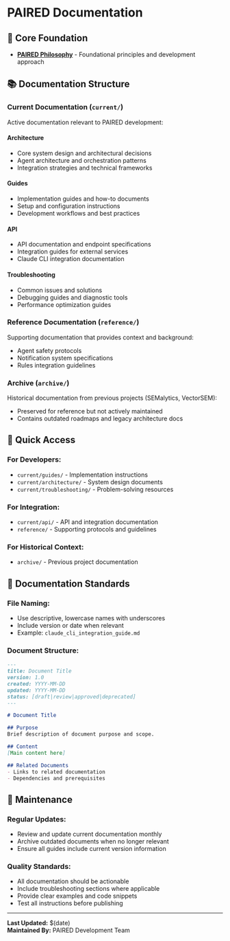 # PAIRED Documentation

## 🧠 **Core Foundation**
- **[PAIRED Philosophy](PHILOSOPHY.md)** - Foundational principles and development approach

## 📚 **Documentation Structure**

### **Current Documentation** (`current/`)
Active documentation relevant to PAIRED development:

#### Architecture
- Core system design and architectural decisions
- Agent architecture and orchestration patterns
- Integration strategies and technical frameworks

#### Guides
- Implementation guides and how-to documents
- Setup and configuration instructions
- Development workflows and best practices

#### API
- API documentation and endpoint specifications
- Integration guides for external services
- Claude CLI integration documentation

#### Troubleshooting
- Common issues and solutions
- Debugging guides and diagnostic tools
- Performance optimization guides

### **Reference Documentation** (`reference/`)
Supporting documentation that provides context and background:
- Agent safety protocols
- Notification system specifications
- Rules integration guidelines

### **Archive** (`archive/`)
Historical documentation from previous projects (SEMalytics, VectorSEM):
- Preserved for reference but not actively maintained
- Contains outdated roadmaps and legacy architecture docs

## 🎯 **Quick Access**

### **For Developers:**
- `current/guides/` - Implementation instructions
- `current/architecture/` - System design documents
- `current/troubleshooting/` - Problem-solving resources

### **For Integration:**
- `current/api/` - API and integration documentation
- `reference/` - Supporting protocols and guidelines

### **For Historical Context:**
- `archive/` - Previous project documentation

## 📝 **Documentation Standards**

### **File Naming:**
- Use descriptive, lowercase names with underscores
- Include version or date when relevant
- Example: `claude_cli_integration_guide.md`

### **Document Structure:**
```markdown
---
title: Document Title
version: 1.0
created: YYYY-MM-DD
updated: YYYY-MM-DD
status: [draft|review|approved|deprecated]
---

# Document Title

## Purpose
Brief description of document purpose and scope.

## Content
[Main content here]

## Related Documents
- Links to related documentation
- Dependencies and prerequisites
```

## 🔄 **Maintenance**

### **Regular Updates:**
- Review and update current documentation monthly
- Archive outdated documents when no longer relevant
- Ensure all guides include current version information

### **Quality Standards:**
- All documentation should be actionable
- Include troubleshooting sections where applicable
- Provide clear examples and code snippets
- Test all instructions before publishing

---

**Last Updated:** $(date)  
**Maintained By:** PAIRED Development Team

